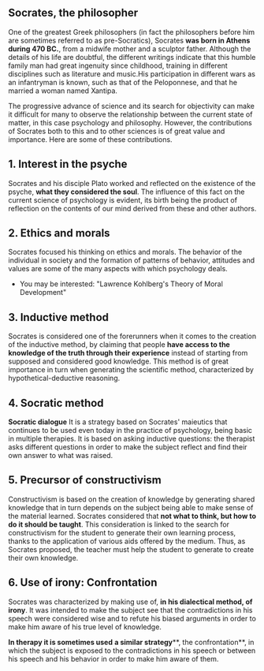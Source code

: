 ## Socrates, the philosopher

One of the greatest Greek philosophers (in fact the philosophers before him are sometimes referred to as pre-Socratics), Socrates **was born in Athens during 470 BC.**, from a midwife mother and a sculptor father. Although the details of his life are doubtful, the different writings indicate that this humble family man had great ingenuity since childhood, training in different disciplines such as literature and music.His participation in different wars as an infantryman is known, such as that of the Peloponnese, and that he married a woman named Xantipa.

The progressive advance of science and its search for objectivity can make it difficult for many to observe the relationship between the current state of matter, in this case psychology and philosophy. However, the contributions of Socrates both to this and to other sciences is of great value and importance. Here are some of these contributions.

## 1. Interest in the psyche

Socrates and his disciple Plato worked and reflected on the existence of the psyche, **what they considered the soul**. The influence of this fact on the current science of psychology is evident, its birth being the product of reflection on the contents of our mind derived from these and other authors.

## 2. Ethics and morals

Socrates focused his thinking on ethics and morals. The behavior of the individual in society and the formation of patterns of behavior, attitudes and values are some of the many aspects with which psychology deals.

-   You may be interested: "Lawrence Kohlberg's Theory of Moral Development"

## 3. Inductive method

Socrates is considered one of the forerunners when it comes to the creation of the inductive method, by claiming that people **have access to the knowledge of the truth through their experience** instead of starting from supposed and considered good knowledge. This method is of great importance in turn when generating the scientific method, characterized by hypothetical-deductive reasoning.

## 4. Socratic method

**Socratic dialogue** It is a strategy based on Socrates' maieutics that continues to be used even today in the practice of psychology, being basic in multiple therapies. It is based on asking inductive questions: the therapist asks different questions in order to make the subject reflect and find their own answer to what was raised.

## 5. Precursor of constructivism

Constructivism is based on the creation of knowledge by generating shared knowledge that in turn depends on the subject being able to make sense of the material learned. Socrates considered that **not what to think, but how to do it should be taught**. This consideration is linked to the search for constructivism for the student to generate their own learning process, thanks to the application of various aids offered by the medium. Thus, as Socrates proposed, the teacher must help the student to generate to create their own knowledge.

## 6. Use of irony: Confrontation

Socrates was characterized by making use of, **in his dialectical method, of irony**. It was intended to make the subject see that the contradictions in his speech were considered wise and to refute his biased arguments in order to make him aware of his true level of knowledge.

**In therapy it is sometimes used** **a similar strategy****, the confrontation**, in which the subject is exposed to the contradictions in his speech or between his speech and his behavior in order to make him aware of them.